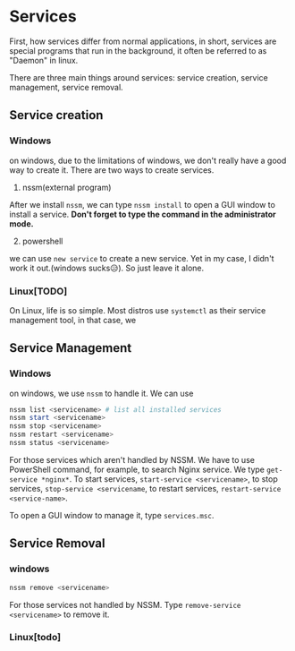 # Services

First, how services differ from normal applications, in short, services are special programs that run in the background, it often be referred to as "Daemon" in linux.

There are three main things around services: service creation, service management, service removal.

## Service creation
### Windows
on windows, due to the limitations of windows, we don't really have a good way to create it. There are two ways to create services.

1. nssm(external program)

After we install `nssm`, we can type `nssm install` to open a GUI window to install a service. **Don't forget to type the command in the administrator mode.**

2. powershell

we can use `new service` to create a new service. Yet in my case, I didn't work it out.(windows sucks😥). So just leave it alone.

### Linux[TODO]
On Linux, life is so simple. Most distros use `systemctl` as their service management tool, in that case, we 

## Service Management
### Windows
on windows, we use `nssm` to handle it. We can use
```powershell
nssm list <servicename> # list all installed services
nssm start <servicename>
nssm stop <servicename>
nssm restart <servicename>
nssm status <servicename>
```

For those services which aren't handled by NSSM. We have to use PowerShell command, for example, to search Nginx service. We type `get-service *nginx*`. To start services, `start-service <servicename>`, to stop services, `stop-service <servicename`, to restart services, `restart-service <service-name>`. 

To open a GUI window to manage it, type `services.msc`. 



## Service Removal

### windows

```powershell
nssm remove <servicename>
```

For those services not handled by NSSM. Type `remove-service <servicename>` to remove it.

### Linux[todo]

